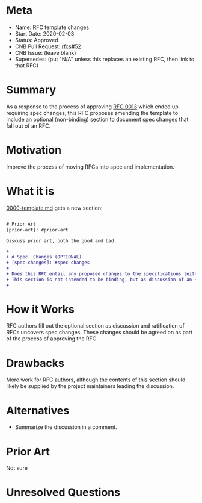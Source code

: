 # Meta
[meta]: #meta
- Name: RFC template changes
- Start Date: 2020-02-03
- Status: Approved
- CNB Pull Request: [rfcs#52](https://github.com/buildpacks/rfcs/pull/52)
- CNB Issue: (leave blank)
- Supersedes: (put "N/A" unless this replaces an existing RFC, then link to that RFC)

# Summary
[summary]: #summary

As a response to the process of approving [RFC 0013](0013-app-layer-metadata-source.md) which ended up requiring spec changes, this RFC proposes amending the template to include an optional (non-binding) section to document spec changes that fall out of an RFC.

# Motivation
[motivation]: #motivation

Improve the process of moving RFCs into spec and implementation.

# What it is
[what-it-is]: #what-it-is

[0000-template.md](../0000-template.md) gets a new section:

```diff

# Prior Art
[prior-art]: #prior-art

Discuss prior art, both the good and bad.

+
+ # Spec. Changes (OPTIONAL)
+ [spec-changes]: #spec-changes
+
+ Does this RFC entail any proposed changes to the specifications (either buildpack or platform) or extensions?
+ This section is not intended to be binding, but as discussion of an RFC unfolds, if spec changes are necessary, they should be documented here.
+
```

# How it Works
[how-it-works]: #how-it-works

RFC authors fill out the optional section as discussion and ratification of RFCs uncovers spec changes. These changes should be agreed on as part of the process of approving the RFC.

# Drawbacks
[drawbacks]: #drawbacks

More work for RFC authors, although the contents of this section should likely be supplied by the project maintainers leading the discussion.

# Alternatives
[alternatives]: #alternatives

- Summarize the discussion in a comment.

# Prior Art
[prior-art]: #prior-art

Not sure

# Unresolved Questions
[unresolved-questions]: #unresolved-questions
